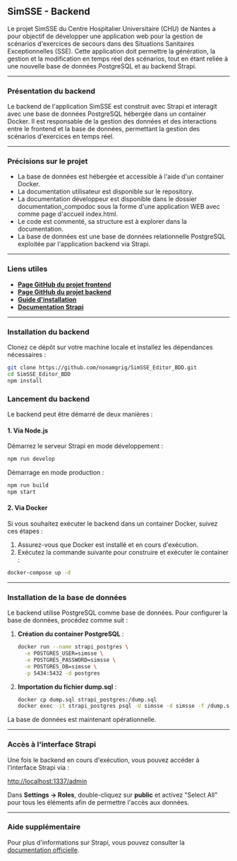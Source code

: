 ## SimSSE - Backend

Le projet SimSSE du Centre Hospitalier Universitaire (CHU) de Nantes a pour objectif de développer une application web pour la gestion de scénarios d'exercices de secours dans des Situations Sanitaires Exceptionnelles (SSE). Cette application doit permettre la génération, la gestion et la modification en temps réel des scénarios, tout en étant reliée à une nouvelle base de données PostgreSQL et au backend Strapi.

---

### Présentation du backend

Le backend de l'application SimSSE est construit avec Strapi et interagit avec une base de données PostgreSQL hébergée dans un container Docker. Il est responsable de la gestion des données et des interactions entre le frontend et la base de données, permettant la gestion des scénarios d'exercices en temps réel.

---

### Précisions sur le projet

- La base de données est hébergée et accessible à l'aide d'un container Docker.
- La documentation utilisateur est disponible sur le repository.
- La documentation développeur est disponible dans le dossier documentation_compodoc sous la forme d'une application WEB avec comme page d'accueil index.html.
- Le code est commenté, sa structure est à explorer dans la documentation.
- La base de données est une base de données relationnelle PostgreSQL exploitée par l'application backend via Strapi.

---

### Liens utiles

- **[Page GitHub du projet frontend](https://github.com/nonamgrig/SimSSE_Editor)**
- **[Page GitHub du projet backend](https://github.com/nonamgrig/SimSSE_Editor_BDD)**
- **[Guide d'installation](Documentation/installation/installation.md)**
- **[Documentation Strapi](https://strapi.io/)**

---

### Installation du backend

Clonez ce dépôt sur votre machine locale et installez les dépendances nécessaires :

```bash
git clone https://github.com/nonamgrig/SimSSE_Editor_BDD.git
cd SimSSE_Editor_BDD
npm install
```

### Lancement du backend

Le backend peut être démarré de deux manières :

#### 1. Via Node.js

Démarrez le serveur Strapi en mode développement :

```bash
npm run develop
```

Démarrage en mode production :

```bash
npm run build
npm start
```

#### 2. Via Docker

Si vous souhaitez exécuter le backend dans un container Docker, suivez ces étapes :

1. Assurez-vous que Docker est installé et en cours d'exécution.
2. Exécutez la commande suivante pour construire et exécuter le container :

```bash
docker-compose up -d
```

---

### Installation de la base de données

Le backend utilise PostgreSQL comme base de données. Pour configurer la base de données, procédez comme suit :

1. **Création du container PostgreSQL** :

   ```bash
   docker run --name strapi_postgres \
     -e POSTGRES_USER=simsse \
     -e POSTGRES_PASSWORD=simsse \
     -e POSTGRES_DB=simsse \
     -p 5434:5432 -d postgres
   ```

2. **Importation du fichier dump.sql** :

   ```bash
   docker cp dump.sql strapi_postgres:/dump.sql
   docker exec -it strapi_postgres psql -U simsse -d simsse -f /dump.sql
   ```

La base de données est maintenant opérationnelle.

---

### Accès à l'interface Strapi

Une fois le backend en cours d'exécution, vous pouvez accéder à l'interface Strapi via :

[http://localhost:1337/admin](http://localhost:1337/admin)

Dans **Settings -> Roles**, double-cliquez sur **public** et activez "Select All" pour tous les éléments afin de permettre l'accès aux données.

---

### Aide supplémentaire

Pour plus d'informations sur Strapi, vous pouvez consulter la [documentation officielle](https://strapi.io/).


